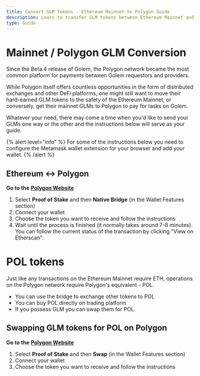```yaml
---
title: Convert GLM Tokens - Ethereum Mainnet to Polygon Guide
description: Learn to transfer GLM tokens between Ethereum Mainnet and Polygon. Simple steps for safe and efficient bridging.
type: Guide
---
```


# Mainnet / Polygon GLM Conversion

Since the Beta.4 release of Golem, the Polygon network became the most common platform for payments between Golem requestors and providers.

While Polygon itself offers countless opportunities in the form of distributed exchanges and other DeFi platforms, one might still want to move their hard-earned GLM tokens to the safety of the Ethereum Mainnet, or conversely, get their mainnet GLMs to Polygon to pay for tasks on Golem.

Whatever your need, there may come a time when you'd like to send your GLMs one way or the other and the instructions below will serve as your guide.

{% alert level="info" %}
For some of the instructions below you need to configure the Metamask wallet extension for your browser and add your wallet.
{% /alert %}

## Ethereum <-> Polygon

**Go to the** [**Polygon Website**](https://wallet.polygon.technology)

1. Select **Proof of Stake** and then **Native Bridge** (in the Wallet Features section)
2. Connect your wallet
3. Choose the token you want to receive and follow the instructions
4. Wait until the process is finished (it normally takes around 7-8 minutes). You can follow the current status of the transaction by clicking "View on Etherscan".

# POL tokens

Just like any transactions on the Ethereum Mainnet require ETH, operations on the Polygon network require Polygon's equivalent - POL.

- You can use the bridge to exchange other tokens to POL
- You can buy POL directly on trading platform
- If you possess GLM you can swap them for POL.

[//]: <> ( see https://www.reddit.com/r/GolemProject/comments/r3ejkl/guide_part_2_l2_glm_to_exchange_swapping_glm_for/ )

## Swapping GLM tokens for POL on Polygon

**Go to the** [**Polygon Website**](https://wallet.polygon.technology)

1. Select **Proof of Stake** and then **Swap** (in the Wallet Features section)
2. Connect your wallet
3. Choose the token you want to receive and follow the instructions

